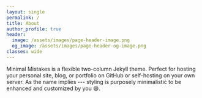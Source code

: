 ```yaml
---
layout: single
permalink: /
title: About
author_profile: true
header:
  image: /assets/images/page-header-image.png
  og_image: /assets/images/page-header-og-image.png
classes: wide
---
```


Minimal Mistakes is a flexible two-column Jekyll theme. Perfect for hosting your personal site, blog, or portfolio on GitHub or self-hosting on your own server. As the name implies --- styling is purposely minimalistic to be enhanced and customized by you :smile:.
